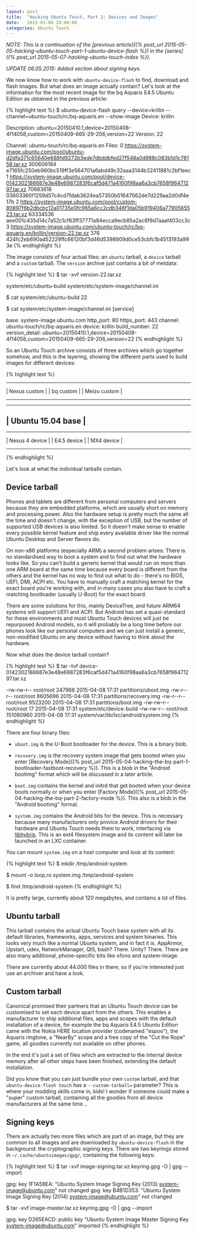 ```yaml
---
layout: post
title:  "Hacking Ubuntu Touch, Part 2: Devices and Images"
date:   2015-05-06 20:00:00
categories: Ubuntu Touch
---
```


*NOTE: This is a continuation of the [previous article]({% post_url 2015-05-05-hacking-ubuntu-touch-part-1-ubuntu-device-flash %}) in the [series]({% post_url 2015-05-07-hacking-ubuntu-touch-index %}).*

*UPDATE 06.05.2015: Added section about signing keys.*

We now know how to work with `ubuntu-device-flash` to find, download and flash images. But what does an image actually contain? Let's look at the information for the most recent image for the bq Aquaris E4.5 Ubuntu Edition as obtained in the previous article:


{% highlight text %}
$ ubuntu-device-flash query --device=krillin --channel=ubuntu-touch/rc/bq-aquaris.en --show-image
Device: krillin

Description: ubuntu=20150410.1,device=20150408-4f14058,custom=20150409-665-29-206,version=22
Version: 22

Channel: ubuntu-touch/rc/bq-aquaris.en
Files:
 0 https://system-image.ubuntu.com/pool/ubuntu-d2dfa371c65640e688fd9272b3ede7dbddbfed27f548a0d988c083b1d1c78158.tar.xz 300609184 e7165fc250eb960bc519ff3e564701a6abd49c32aaa3144b32411881c2bf1eec
 1 https://system-image.ubuntu.com/pool/device-0142302186687e3e48e6987283f6caf5d471a4160f98aa6a3cb7658f96471297.tar.xz 70683616 03603360f1259d57c4cd7fdab3624ea57350b01647062de7d229aa2d0df4e17b
 2 https://system-image.ubuntu.com/pool/custom-80897f6b2dbcbc12a01735e0fc965a6cc2cdb346f1da05b919406a7790565523.tar.xz 63334536 aee001c435d14c7a52c1cf63ff37771a84ecca9ecb85a2ac6f9d7aaaf403cc3c
 3 https://system-image.ubuntu.com/ubuntu-touch/rc/bq-aquaris.en/krillin/version-22.tar.xz 376 424fc2eb690ad52229ffc66120bf3d46d5398909d0ce53cbfc1b4513193a993e
{% endhighlight %}


The image consists of four actual files: an `ubuntu` tarball, a `device` tarball and a `custom` tarball. The `version` archive just contains a bit of metdata:


{% highlight text %}
$ tar -xvf version-22.tar.xz

system/etc/ubuntu-build
system/etc/system-image/channel.ini

$ cat system/etc/ubuntu-build
22

$ cat system/etc/system-image/channel.ini
[service]

base: system-image.ubuntu.com
http_port: 80
https_port: 443
channel: ubuntu-touch/rc/bq-aquaris.en
device: krillin
build_number: 22
version_detail: ubuntu=20150410.1,device=20150408-4f14058,custom=20150409-665-29-206,version=22
{% endhighlight %}


So an Ubuntu Touch archive consists of three archives which go together somehow, and this is the layering, showing the different parts used to build images for different devices:


{% highlight text %}
----------------      -------------     ----------------
| Nexus custom |      | bq custom |     | Meizu custom |
----------------      -------------     ----------------

--------------------------------------------------------
|                   Ubuntu 15.04 base                  |
--------------------------------------------------------

------------------    ---------------     --------------
| Nexus 4 device |    | E4.5 device |     | MX4 device |
------------------    ---------------     --------------
{% endhighlight %}


Let's look at what the individual tarballs contain.



## Device tarball

Phones and tablets are different from personal computers and servers because they are embedded platforms, which are usually short on memory and processing power. Also the hardware setup is pretty much the same all the time and doesn't change, with the exception of USB, but the number of supported USB devices is also limited. So it doesn't make sense to enable every possible kernel feature and ship every available driver like the normal Ubuntu Desktop and Server flavors do.

On non-x86 platforms (especially ARM) a second problem arises: There is no standardised way to boot a system and to find out what the hardware looks like. So you can't build a generic kernel that would run on more than one ARM board at the same time because every board is different from the others and the kernel has no way to find out what to do - there's no BIOS, UEFI, DMI, ACPI etc. You have to manually craft a matching kernel for the exact board you're working with, and in many cases you also have to craft a matching bootloader (usually U-Boot) for the exact board.

There are some solutions for this, mainly DeviceTree, and future ARM64 systems will support UEFI and ACPI. But Android has set a quasi-standard for these environments and most Ubuntu Touch devices will just be repurposed Android models, so it will probably be a long time before our phones look like our personal computers and we can just install a generic, non-modified Ubuntu on any device without having to think about the hardware.

Now what does the device tarball contain?


{% highlight text %}
$ tar -tvf device-0142302186687e3e48e6987283f6caf5d471a4160f98aa6a3cb7658f96471297.tar.xz 

-rw-rw-r-- root/root    247968 2015-04-08 17:31 partitions/uboot.img
-rw-r--r-- root/root   8605696 2015-04-08 17:31 partitions/recovery.img
-rw-r--r-- root/root   9523200 2015-04-08 17:31 partitions/boot.img
-rw-rw-r-- root/root        17 2015-04-08 17:31 system/etc/device-build
-rw-rw-r-- root/root 151080960 2015-04-08 17:31 system/var/lib/lxc/android/system.img
{% endhighlight %}


There are four binary files:

* `uboot.img` is the U-Boot bootloader for the device. This is a binary blob.

* `recovery.img` is the recovery system image that gets booted when you enter [Recovery Mode]({% post_url 2015-05-04-hacking-the-bq-part-1-bootloader-fastboot-recovery %}). This is a blob in the "Android bootimg" format which will be discussed in a later article.

* `boot.img` contains the kernel and initrd that get booted when your device boots normally or when you enter [Factory Mode]({% post_url 2015-05-04-hacking-the-bq-part-2-factory-mode %}). This also is a blob in the "Android bootimg" format.

* `system.img` contains the Android bits for the device. This is necessary because many manufacturers only provice Android drivers for their hardware and Ubuntu Touch needs them to work, interfacing via [libhybris][libhybris]. This is an ext4 filesystem image and its content will later be launched in an LXC container.


You can mount `system.img` on a host computer and look at its content:


{% highlight text %}
$ mkdir /tmp/android-system

$ mount -o loop,ro system.img /tmp/android-system

$ find /tmp/android-system
{% endhighlight %}

It is pretty large, currently about 120 megabytes, and contains a lot of files.



## Ubuntu tarball


This tarball contains the actual Ubuntu Touch base system with all its default libraries, frameworks, apps, services and system binaries. This looks very much like a normal Ubuntu system, and in fact it is. AppArmor, Upstart, udev, NetworkManager, Qt5, bash? There. Unity? There. There are also many additional, phone-specific bits like ofono and system-image.

There are currently about 44.000 files in there, so if you're interested just use an archiver and have a look.



## Custom tarball


Canonical promised their partners that an Ubuntu Touch device can be customised to set each device apart from the others. This enables a manufacturer to ship additional files, apps and scopes with the default installation of a device, for example the bq Aquaris E4.5 Ubuntu Edition came with the Nokia HERE location provider (codenamed "espoo"), the Aquaris ringtone, a "NearBy" scope and a free copy of the "Cut the Rope" game, all goodies currently not available on other phones.

In the end it's just a set of files which are extracted to the internal device memory after all other steps have been finished, extending the default installation.

Did you know that you can just bundle your own `custom` tarball, and that `ubuntu-device-flash touch` has a `--custom-tarball=` parameter? This is where your modding skills come in, kids! I wonder if someone could make a "super" custom tarball, containing all the goodies from all device manufacturers at the same time...


## Signing keys


There are actually two more files which are part of an image, but they are common to all images and are downloaded by `ubuntu-device-flash` in the background: the cryptographic signing keys. There are two keyrings stored in `~/.cache/ubuntuimages/gpg/`, containing the following keys:

{% highlight text %}
$ tar -xvf image-signing.tar.xz keyring.gpg -O | gpg --import

gpg: key 1F1A58EA: "Ubuntu System Image Signing Key (2013) <system-image@ubuntu.com>" not changed
gpg: key B4B1D353: "Ubuntu System Image Signing Key (2014) <system-image@ubuntu.com>" not changed


$ tar -xvf image-master.tar.xz keyring.gpg -O | gpg --import

gpg: key D265EACD: public key "Ubuntu System Image Master Signing Key <system-image@ubuntu.com>" imported
{% endhighlight %}





[libhybris]: https://en.wikipedia.org/wiki/Hybris_%28software%29